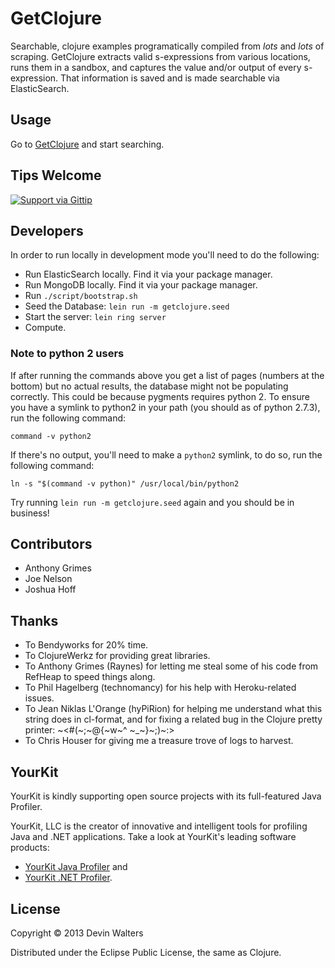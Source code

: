 # GetClojure

Searchable, clojure examples programatically compiled from *lots* and
*lots* of scraping. GetClojure extracts valid s-expressions from
various locations, runs them in a sandbox, and captures the value
and/or output of every s-expression. That information is saved and is
made searchable via ElasticSearch.

## Usage

Go to [GetClojure](http://getclojure.com) and start searching.

## Tips Welcome

[![Support via Gittip](https://rawgithub.com/chris---/Donation-Badges/master/gittip.jpeg)](https://www.gittip.com/devn)

## Developers

In order to run locally in development mode you'll need to do the
following:

* Run ElasticSearch locally. Find it via your package manager.
* Run MongoDB locally. Find it via your package manager.
* Run `./script/bootstrap.sh`
* Seed the Database: `lein run -m getclojure.seed`
* Start the server: `lein ring server`
* Compute.

### Note to python 2 users

If after running the commands above you get a list of pages (numbers at
the bottom) but no actual results, the database might not be populating
correctly. This could be because pygments requires python 2. To ensure
you have a symlink to python2 in your path (you should as of python
2.7.3), run the following command:

    command -v python2

If there's no output, you'll need to make a `python2` symlink, to do so,
run the following command:

    ln -s "$(command -v python)" /usr/local/bin/python2

Try running `lein run -m getclojure.seed` again and you should be in
business!

## Contributors

* Anthony Grimes
* Joe Nelson
* Joshua Hoff

## Thanks

* To Bendyworks for 20% time.
* To ClojureWerkz for providing great libraries.
* To Anthony Grimes (Raynes) for letting me steal some of his code
  from RefHeap to speed things along.
* To Phil Hagelberg (technomancy) for his help with Heroku-related
  issues.
* To Jean Niklas L'Orange (hyPiRion) for helping me understand what
  this string does in cl-format, and for fixing a related bug in the
  Clojure pretty printer: ~<#(~;~@{~w~^ ~_~}~;)~:>
* To Chris Houser for giving me a treasure trove of logs to harvest.

## YourKit

YourKit is kindly supporting open source projects with its full-featured Java
Profiler.

YourKit, LLC is the creator of innovative and intelligent tools for profiling
Java and .NET applications. Take a look at YourKit's leading software products:

* <a href="http://www.yourkit.com/java/profiler/index.jsp">YourKit Java Profiler</a> and
* <a href="http://www.yourkit.com/.net/profiler/index.jsp">YourKit .NET Profiler</a>.

## License

Copyright © 2013 Devin Walters

Distributed under the Eclipse Public License, the same as Clojure.
